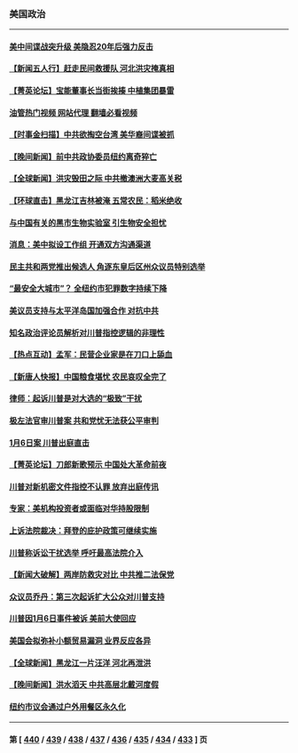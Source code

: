 ### 美国政治
---
#### [美中间谍战突升级 美隐忍20年后强力反击](../../pages/ncid1078159/n14048742.md?08070045) 
#### [【新闻五人行】赶走民间救援队 河北洪灾掩真相](../../pages/ncid1078159/n14048651.md?08070045) 
#### [【菁英论坛】宝能董事长当街挨揍 中植集团暴雷](../../pages/ncid1078159/n14048755.md?08070045) 
#### [油管热门视频 网站代理 翻墙必看视频](http://138.2.39.72:81/youtube.html?epic-marker?08070045)
#### [【时事金扫描】中共欲掏空台湾 美华裔间谍被抓](../../pages/ncid1078159/n14048628.md?08070045) 
#### [【晚间新闻】前中共政协委员纽约离奇猝亡](../../pages/ncid1078159/n14048522.md?08070045) 
#### [【全球新闻】洪灾毁田之际 中共撤澳洲大麦高关税](../../pages/ncid1078159/n14048523.md?08070045) 
#### [【环球直击】黑龙江吉林被淹 五常农民：稻米绝收](../../pages/ncid1078159/n14048272.md?08070045) 
#### [与中国有关的黑市生物实验室 引生物安全担忧](../../pages/ncid1078159/n14048499.md?08070045) 
#### [消息：美中拟设工作组 开通双方沟通渠道](../../pages/ncid1078159/n14048427.md?08070045) 
#### [民主共和两党推出候选人 角逐东皇后区州众议员特别选举](../../pages/ncid1078159/n14048448.md?08070045) 
#### [“最安全大城市”？ 全纽约市犯罪数字持续下降](../../pages/ncid1078159/n14048446.md?08070045) 
#### [美议员支持与太平洋岛国加强合作 对抗中共](../../pages/ncid1078159/n14048221.md?08070045) 
#### [知名政治评论员解析对川普指控逻辑的非理性](../../pages/ncid1078159/n14048218.md?08070045) 
#### [【热点互动】孟军：民营企业家是在刀口上舔血](../../pages/ncid1078159/n14048283.md?08070045) 
#### [【新唐人快报】中国粮食堪忧 农民哀叹全完了](../../pages/ncid1078159/n14048278.md?08070045) 
#### [律师：起诉川普是对大选的“极致”干扰](../../pages/ncid1078159/n14048228.md?08070045) 
#### [极左法官审川普案 共和党忧无法获公平审判](../../pages/ncid1078159/n14048193.md?08070045) 
#### [1月6日案 川普出庭直击](../../pages/ncid1078159/n14048252.md?08070045) 
#### [【菁英论坛】刀郎新歌预示 中国处大革命前夜](../../pages/ncid1078159/n14048260.md?08070045) 
#### [川普对新机密文件指控不认罪 放弃出庭传讯](../../pages/ncid1078159/n14048251.md?08070045) 
#### [专家：美机构投资者或面临对华持股限制](../../pages/ncid1078159/n14048180.md?08070045) 
#### [上诉法院裁决：拜登的庇护政策可继续实施](../../pages/ncid1078159/n14048206.md?08070045) 
#### [川普称诉讼干扰选举 呼吁最高法院介入](../../pages/ncid1078159/n14048176.md?08070045) 
#### [【新闻大破解】两岸防救灾对比 中共推二法保党](../../pages/ncid1078159/n14048141.md?08070045) 
#### [众议员乔丹：第三次起诉扩大公众对川普支持](../../pages/ncid1078159/n14047669.md?08070045) 
#### [川普因1月6日事件被诉 美前大使回应](../../pages/ncid1078159/n14048051.md?08070045) 
#### [美国会拟弥补小额贸易漏洞 业界反应各异](../../pages/ncid1078159/n14048082.md?08070045) 
#### [【全球新闻】黑龙江一片汪洋 河北再泄洪](../../pages/ncid1078159/n14047941.md?08070045) 
#### [【晚间新闻】洪水滔天 中共高层北戴河度假](../../pages/ncid1078159/n14047940.md?08070045) 
#### [纽约市议会通过户外用餐区永久化](../../pages/ncid1078159/n14047787.md?08070045) 

---
#### 第 [ [440](./440.md?08070045) / [439](./439.md?08070045) / [438](./438.md?08070045) / [437](./437.md?08070045) / [436](./436.md?08070045) / [435](./435.md?08070045) / [434](./434.md?08070045) / [433](./433.md?08070045) ] 页
